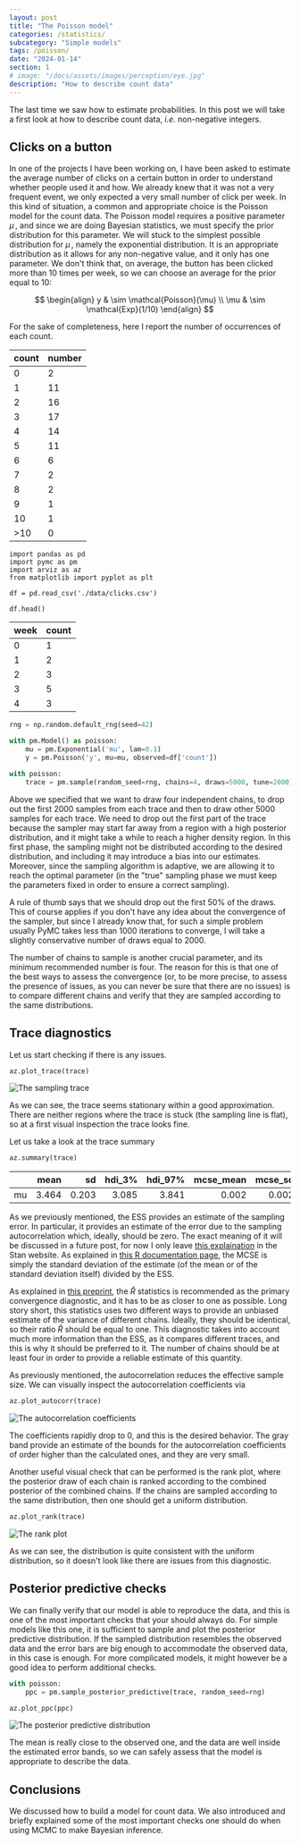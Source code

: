 ```yaml
---
layout: post
title: "The Poisson model"
categories: /statistics/
subcategory: "Simple models"
tags: /poisson/
date: "2024-01-14"
section: 1
# image: "/docs/assets/images/perception/eye.jpg"
description: "How to describe count data"
---
```


The last time we saw how to estimate probabilities. In this post we will take
a first look at how to describe count data, *i.e.* non-negative integers.

## Clicks on a button

In one of the projects I have been working on, I have been asked to estimate
the average number of clicks on a certain button in order to understand
whether people used it and how. We already knew that it was not
a very frequent event, we only expected a very small number of click
per week.
In this kind of situation, a common and appropriate choice is the Poisson model
for the count data.
The Poisson model requires a positive parameter $\mu\,,$
and since we are doing Bayesian statistics, we must specify the prior
distribution for this parameter.
We will stuck to the simplest possible distribution for $\mu\,,$
namely the exponential distribution.
It is an appropriate distribution as it allows for any non-negative
value, and it only has one parameter.
We don't think that, on average, the button has been clicked more than
10 times per week, so we can choose an average for the prior
equal to 10:

$$
\begin{align}
y & \sim \mathcal{Poisson}(\mu) \\
\mu & \sim \mathcal{Exp}(1/10)
\end{align}
$$

For the sake of completeness, here I report the number of occurrences of each count.

|count|number|
|-----|------|
|0 |2 | 
|1 |11| 
|2 |16|  
|3 |17|
|4 |14|
|5 |11|  
|6 |6 | 
|7 |2 | 
|8 |2 | 
|9|1|
|10|1|
|>10|0|

```
import pandas as pd
import pymc as pm
import arviz as az
from matplotlib import pyplot as plt

df = pd.read_csv('./data/clicks.csv')

df.head()
```

|week|count|
|---|---|
|0|1|
|1|2|
|2|3|
|3|5|
|4|3|

```python
rng = np.random.default_rng(seed=42)

with pm.Model() as poisson:
    mu = pm.Exponential('mu', lam=0.1)
    y = pm.Poisson('y', mu=mu, observed=df['count'])

with poisson:
    trace = pm.sample(random_seed=rng, chains=4, draws=5000, tune=2000)
```

Above we specified that we want to draw four independent chains,
to drop out the first 2000 samples from each trace and then to draw other
5000 samples for each trace.
We need to drop out the first part of the trace because the sampler
may start far away from a region with a high posterior distribution,
and it might take a while to reach a higher density region.
In this first phase, the sampling might not be distributed according
to the desired distribution, and including it may introduce a bias into our
estimates.
Moreover, since the sampling algorithm is adaptive, we are allowing it to
reach the optimal parameter (in the "true" sampling phase we must keep the parameters
fixed in order to ensure a correct sampling).

A rule of thumb says that we should drop out the first 50% of the draws.
This of course applies if you don't have any idea about the convergence
of the sampler, but since I already know that, for such a simple problem
usually PyMC takes less than 1000 iterations to converge, I will take
a slightly conservative number of draws equal to 2000.

The number of chains to sample is another crucial parameter, and its minimum
recommended number is four.
The reason for this is that one of the best ways to assess the convergence (or, to be more precise, to assess the presence of issues, as you can never be sure that there are no issues) is to compare different chains and verify that they are sampled
according to the same distributions.

## Trace diagnostics

Let us start checking if there is any issues.

```python
az.plot_trace(trace)
```

![The sampling trace](/docs/assets/images/statistics/poisson/trace.webp)

As we can see, the trace seems stationary within a good approximation.
There are neither regions where the trace is stuck (the sampling line is flat),
so at a first visual inspection the trace looks fine.

Let us take a look at the trace summary

```python
az.summary(trace)
```

|    |   mean |    sd |   hdi_3% |   hdi_97% |   mcse_mean |   mcse_sd |   ess_bulk |   ess_tail |   r_hat |
|:---|-------:|------:|---------:|----------:|------------:|----------:|-----------:|-----------:|--------:|
| mu |  3.464 | 0.203 |    3.085 |     3.841 |       0.002 |     0.002 |       8696 |      14057 |       1 |

As we previously mentioned, the ESS provides an estimate of the sampling
error.
In particular, it provides an estimate of the error due to the sampling
autocorrelation which, ideally, should be zero.
The exact meaning of it will be discussed in a future post,
for now I only leave [this explaination](https://mc-stan.org/docs/2_19/reference-manual/effective-sample-size-section.html) in the Stan website.
As explained in [this R documentation page](https://easystats.github.io/bayestestR/reference/mcse.html), the MCSE is simply the standard deviation of the estimate
(of the mean or of the standard deviation itself) divided by the ESS.

As explained in [this preprint](https://arxiv.org/pdf/1903.08008.pdf),
the $\hat{R}$ statistics is recommended as the primary convergence diagnostic,
and it has to be as closer to one as possible.
Long story short, this statistics uses two different ways to provide an unbiased
estimate of the variance of different chains.
Ideally, they should be identical, so their ratio $\hat{R}$ should be equal to one.
This diagnostic takes into account much more information than the ESS,
as it compares different traces, and this is why it should be preferred to it.
The number of chains should be at least four in order to provide a reliable
estimate of this quantity.

As previously mentioned, the autocorrelation reduces the effective sample size.
We can visually inspect the autocorrelation coefficients via

```python
az.plot_autocorr(trace)
```

![The autocorrelation coefficients](/docs/assets/images/statistics/poisson/autocorr.webp)

The coefficients rapidly drop to 0, and this is the desired behavior.
The gray band provide an estimate of the bounds for the autocorrelation coefficients
of order higher than the calculated ones, and they are very small.

Another useful visual check that can be performed is the rank plot, where
the posterior draw of each chain is ranked according to the combined
posterior of the combined chains.
If the chains are sampled according to the same distribution, then one
should get a uniform distribution.

```python
az.plot_rank(trace)
```

![The rank plot](/docs/assets/images/statistics/poisson/rank.webp)

As we can see, the distribution is quite consistent with the uniform distribution,
so it doesn't look like there are issues from this diagnostic.

## Posterior predictive checks

We can finally verify that our model is able to reproduce the data, and this
is one of the most important checks that your should always do.
For simple models like this one, it is sufficient to sample and plot
the posterior predictive distribution.
If the sampled distribution resembles the observed data
and the error bars are big enough to accommodate the observed data,
in this case is enough.
For more complicated models, it might however be a good idea to perform additional
checks.

```python
with poisson:
    ppc = pm.sample_posterior_predictive(trace, random_seed=rng)

az.plot_ppc(ppc)
```

![The posterior predictive distribution](/docs/assets/images/statistics/poisson/ppc.webp)

The mean is really close to the observed one, and the data are well inside the 
estimated error bands, so we can safely assess that the model is appropriate
to describe the data.

## Conclusions

We discussed how to build a model for count data. We also introduced and briefly
explained some of the most important checks one should do when using MCMC to 
make Bayesian inference.

